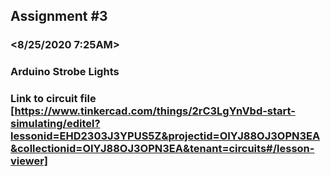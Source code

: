 ## Assignment #3 
### <Ree Johndave N. Dignos >
### <8/25/2020 7:25AM>
### Arduino Strobe Lights

### Link to circuit file [https://www.tinkercad.com/things/2rC3LgYnVbd-start-simulating/editel?lessonid=EHD2303J3YPUS5Z&projectid=OIYJ88OJ3OPN3EA&collectionid=OIYJ88OJ3OPN3EA&tenant=circuits#/lesson-viewer]